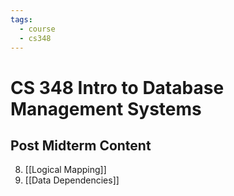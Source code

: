 ```yaml
---
tags:
  - course
  - cs348
---
```

# CS 348 Intro to Database Management Systems
## Post Midterm Content
8. [[Logical Mapping]]
9. [[Data Dependencies]]